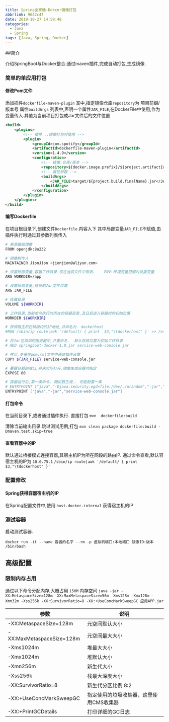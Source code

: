```yaml
---
title: Spring全家桶-Dokcer镜像打包
abbrlink: 9642c4f
date: 2019-10-27 14:59:48
categories:
  - Java
  - Spring
tags: [Java, Spring, Docker]
---
```




##简介

介绍SpringBoot与Docker整合.通过maven插件,完成自动打包,生成镜像.



### 简单的单应用打包

#### 修改Pom文件

添加插件`dockerfile-maven-plugin`
其中,指定镜像仓库`repository`为 项目前缀/版本号
属性`buildArgs` 列表中,声明一个属性`JAR_FILE`,在DockerFile中使用,作为变量传入.其值为当前项目打包成Jar文件后的文件位置

```xml
<build>
    <plugins>
        <!-- 插件...镜像打包时使用 -->
        <plugin>
            <groupId>com.spotify</groupId>
            <artifactId>dockerfile-maven-plugin</artifactId>
            <version>1.4.9</version>
            <configuration>
                <!-- 镜像:仓库/版本 -->
                <repository>${docker.image.prefix}/${project.artifactId}</repository>
                <!-- 属性参数 -->
                <buildArgs>
                    <JAR_FILE>target/${project.build.finalName}.jar</JAR_FILE>
                </buildArgs>
            </configuration>
        </plugin>
    </plugins>
</build>
```

#### 编写Dockerfile

在项目根目录下,创建文件`Dockerfile`.内容入下
其中局部变量`JAR_FILE`不赋值,由插件执行时通过其参数列表传入

```bash
# 来源基础镜像
FROM openjdk:8u232

# 镜像制作人
MAINTAINER JionJion <jionjion@aliyun.com>

# 设置局部变量,容器工作目录.仅在当前文件中有效.    ENV:环境变量范围内设置变量
ARG WORKDIR=/app

# 设置局部变量,拷贝的Jar文件位置
ARG JAR_FILE

# 挂载目录
VOLUME ${WORKDIR}

# 工作目录,当前命令执行时所在的容器目录,及日后进入容器时的初始位置
WORKDIR ${WORKDIR}

# 获得宿主机在桥段内的IP地址,并命名为  dockerhost
#RUN /sbin/ip route|awk '/default/ { print  $3,"\tdockerhost" }' >> /etc/hosts

# 将Jar包添加到服务器中,并重命名.  默认存放位置为初始工作目录
# ADD springboot-docker-1.0.jar service-web-console.jar

# 拷贝,变量在pom.xml文件中通过插件设置
COPY ${JAR_FILE} service-web-console.jar

# 暴露容器的端口,并未实际打开.镜像生成容器时指定
EXPOSE 80

# 容器运行后,第一条命令. 随机数生成.. 仅能配置一条
# ENTRYPOINT ["java","-Djava.security.egd=file:/dev/./urandom","-jar","app.jar"]
ENTRYPOINT ["java","-jar","service-web-console.jar"]
```

#### 打包命令

在当前目录下,或者通过插件执行.
直接打包
`mvn  dockerfile:build`

清除当前输出目录,跳过测试用例,打包
`mvn clean package dockerfile:build -Dmaven.test.skip=true`

#### 查看容器中的IP

默认通过桥接模式连接容器,其宿主机IP为所在网段的路由IP.
通过命令查看,默认容宿主机的IP为 `10.0.75.1`
`/sbin/ip route|awk '/default/ { print  $3,"\tdockerhost" }'`



### 配置修改

#### Spring获得容器宿主机的IP

在Spring配置文件中,使用 `host.docker.internal` 获得宿主机的IP



### 测试容器

启动测试容器.

```shell
docker run -it --name 容器的名字 --rm -p 虚拟机端口:本地端口 镜像ID:版本 /bin/bash
```



##  高级配置

### 限制内存占用

通过以下命令分配内存,大概占用 `150M` 内存空间
`java -jar -XX:MetaspaceSize=128m -XX:MaxMetaspaceSize=56m -Xms128m -Xmx128m -Xmn32m -Xss256k -XX:SurvivorRatio=8 -XX:+UseConcMarkSweepGC 应用APP.jar`

| 参数                      | 说明                                    |
| ------------------------- | --------------------------------------- |
| -XX:MetaspaceSize=128m    | 元空间默认大小                          |
| -XX:MaxMetaspaceSize=128m | 元空间最大大小                          |
| -Xms1024m                 | 堆最大大小                              |
| -Xmx1024m                 | 堆默认大小                              |
| -Xmn256m                  | 新生代大小                              |
| -Xss256k                  | 栈最大深度大小                          |
| -XX:SurvivorRatio=8       | 新生代分区比例 8:2                      |
| -XX:+UseConcMarkSweepGC   | 指定使用的垃圾收集器，这里使用CMS收集器 |
| -XX:+PrintGCDetails       | 打印详细的GC日志                        |


